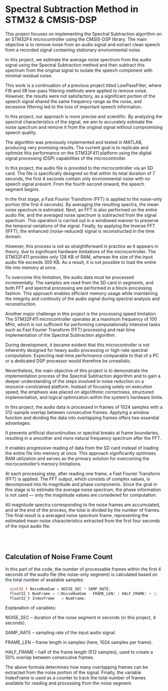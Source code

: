 # Spectral Subtraction Method in STM32 & CMSIS-DSP
This project focuses on implementing the Spectral Subtraction algorithm on an STM32F4 microcontroller using the CMSIS-DSP library. The main objective is to remove noise from an audio signal and extract clean speech from a recorded signal containing stationary environmental noise.

In this project, we estimate the average noise spectrum from the audio signal using the Spectral Subtraction method and then subtract this spectrum from the original signal to isolate the speech component with minimal residual noise.

This work is a continuation of a previous project titled LowPassFilter, where FIR and IIR low-pass filtering methods were applied to remove noise. However, the results were not satisfactory, as a significant portion of the speech signal shared the same frequency range as the noise, and excessive filtering led to the loss of important speech information.

In this project, our approach is more precise and scientific. By analyzing the spectral characteristics of the signal, we aim to accurately estimate the noise spectrum and remove it from the original signal without compromising speech quality.

The algorithm was previously implemented and tested in MATLAB, producing very promising results. The current goal is to replicate and optimize this performance on the STM32F411 platform using the digital signal processing (DSP) capabilities of the microcontroller.


In this project, the audio file is provided to the microcontroller via an SD card.
The file is specifically designed so that within its total duration of 7 seconds, the first 4 seconds contain only environmental noise with no speech signal present. From the fourth second onward, the speech segment begins.

In the first stage, a Fast Fourier Transform (FFT) is applied to the noise-only portion (the first 4 seconds).
By averaging the resulting spectra, the mean noise spectrum is estimated.
Next, an FFT is also performed on the entire audio file, and the averaged noise spectrum is subtracted from the signal spectrum.
This operation is carried out in a windowed manner to preserve the temporal variations of the signal.
Finally, by applying the Inverse FFT (IFFT), the enhanced (noise-reduced) signal is reconstructed in the time domain.

However, this process is not as straightforward in practice as it appears in theory, due to significant hardware limitations of the microcontroller.
The STM32F411 provides only 128 KB of RAM, whereas the size of the input audio file exceeds 300 KB.
As a result, it is not possible to load the entire file into memory at once.

To overcome this limitation, the audio data must be processed incrementally.
The samples are read from the SD card in segments, and both FFT and spectral processing are performed in a block-processing fashion.
This approach enables efficient memory usage while maintaining the integrity and continuity of the audio signal during spectral analysis and reconstruction.

Another major challenge in this project is the processing speed limitation.
The STM32F411 microcontroller operates at a maximum frequency of 100 MHz, which is not sufficient for performing computationally intensive tasks such as Fast Fourier Transform (FFT) processing and real-time implementation of the Spectral Subtraction algorithm.

During development, it became evident that this microcontroller is not inherently designed for heavy audio processing or high-rate spectral computation.
Expecting real-time performance comparable to that of a PC or a dedicated DSP processor would therefore be unrealistic.

Nevertheless, the main objective of this project is to demonstrate the implementation process of the Spectral Subtraction algorithm and to gain a deeper understanding of the steps involved in noise reduction on a resource-constrained platform.
Instead of focusing solely on execution speed, the emphasis was placed on algorithmic correctness, structured implementation, and logical optimization within the system’s hardware limits.

In this project, the audio data is processed in frames of 1024 samples with a 512-sample overlap between consecutive frames.
Applying a window function and dividing the data into overlapping frames offers two essential advantages:

It prevents artificial discontinuities or spectral breaks at frame boundaries, resulting in a smoother and more natural frequency spectrum after the FFT.

It enables progressive reading of data from the SD card instead of loading the entire file into memory at once.
This approach significantly optimizes RAM utilization and serves as the primary solution for overcoming the microcontroller’s memory limitations.

At each processing step, after reading one frame, a Fast Fourier Transform (FFT) is applied.
The FFT output, which consists of complex values, is decomposed into its magnitude and phase components.
Since the goal in this stage is to estimate the average noise spectrum, the phase information is not used — only the magnitude values are considered for computation.

All magnitude spectra corresponding to the noise frames are accumulated, and at the end of the process, the total is divided by the number of frames.
The final result is a averaged noise spectrum frame, representing the estimated mean noise characteristics extracted from the first four seconds of the input audio file.

<br></br>


## Calculation of Noise Frame Count
In this part of the code, the number of processable frames within the first 4 seconds of the audio file (the noise-only segment) is calculated based on the total number of available samples:
```c
  uint32_t NoiseNumSam = NOISE_SEC * SAMP_RATE;
  float32_t NumFrame = ((NoiseNumSam - FRAME_LEN) / HALF_FRAME) + 1;
  float32_t IndexFrame   = NumFrame;
```
Explanation of variables:

NOISE_SEC – duration of the noise segment in seconds (in this project, 4 seconds).

SAMP_RATE – sampling rate of the input audio signal.

FRAME_LEN – frame length in samples (here, 1024 samples per frame).

HALF_FRAME – half of the frame length (512 samples), used to create a 50% overlap between consecutive frames.

The above formula determines how many overlapping frames can be extracted from the noise portion of the signal.
Finally, the variable IndexFrame is used as a counter to track the total number of frames available for reading and processing from the noise segment.
















